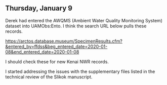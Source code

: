 
## Thursday, January 9

Derek had entered the AWQMS (Ambient Water Quality Monitoring System) dataset into UAMObs:Ento.  I think the search URL below pulls these records.

<https://arctos.database.museum/SpecimenResults.cfm?&entered_by=ffdss&beg_entered_date=2020-01-08&end_entered_date=2020-01-08>

I should check these for new Kenai NWR records.

I started addressing the issues with the supplementary files listed in the technical review of the Slikok manuscript.
